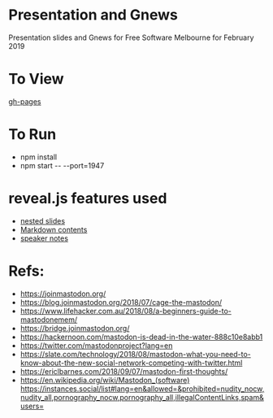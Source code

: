 



# Presentation and Gnews

Presentation slides and Gnews for Free Software Melbourne for February 2019


# To View

[gh-pages](https://free-software-melbourne.github.io/Mastodon-2019-February/)


# To Run
- npm install
- npm start -- --port=1947


# reveal.js features used
- [nested slides](https://github.com/hakimel/reveal.js#markup)
- [Markdown contents](https://github.com/hakimel/reveal.js#markdown)
- [speaker notes](https://github.com/hakimel/reveal.js#speaker-notes)


# Refs:

- https://joinmastodon.org/
- https://blog.joinmastodon.org/2018/07/cage-the-mastodon/
- https://www.lifehacker.com.au/2018/08/a-beginners-guide-to-mastodonemem/
- https://bridge.joinmastodon.org/
- https://hackernoon.com/mastodon-is-dead-in-the-water-888c10e8abb1
- https://twitter.com/mastodonproject?lang=en
- https://slate.com/technology/2018/08/mastodon-what-you-need-to-know-about-the-new-social-network-competing-with-twitter.html
- https://ericlbarnes.com/2018/09/07/mastodon-first-thoughts/
- https://en.wikipedia.org/wiki/Mastodon_(software)
https://instances.social/list#lang=en&allowed=&prohibited=nudity_nocw,nudity_all,pornography_nocw,pornography_all,illegalContentLinks,spam&users=


